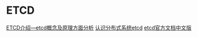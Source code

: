 # ETCD

[ETCD介绍—etcd概念及原理方面分析](https://zhuanlan.zhihu.com/p/405811320)
[认识分布式系统etcd](https://toutiao.io/posts/clo2v3/preview)
[etcd官方文档中文版](https://doczhcn.gitbook.io/etcd/index/index)